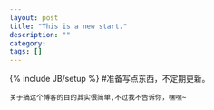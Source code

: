 ```yaml
---
layout: post
title: "This is a new start."
description: ""
category: 
tags: []
---
```

{% include JB/setup %}
#准备写点东西，不定期更新。

    关于搞这个博客的目的其实很简单,不过我不告诉你，嘿嘿~

